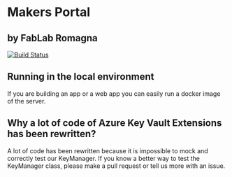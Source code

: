 # Makers Portal
## by FabLab Romagna
[![Build Status](https://dev.azure.com/fablabromagna/Makers%20Portal/_apis/build/status/fablabromagna-org.MakersPortal?branchName=master)](https://dev.azure.com/fablabromagna/Makers%20Portal/_build/latest?definitionId=1&branchName=master)

## Running in the local environment
If you are building an app or a web app you can easily run a docker image of the server.

## Why a lot of code of Azure Key Vault Extensions has been rewritten?
A lot of code has been rewritten because it is impossible to mock and correctly test our KeyManager.
If you know a better way to test the KeyManager class, please make a pull request or tell us more with an issue.
